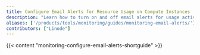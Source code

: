 ```yaml
---
title: Configure Email Alerts for Resource Usage on Compute Instances
description: "Learn how to turn on and off email alerts for usage activity on various Compute Instance resources, such as CPU usage."
aliases: ['/products/tools/monitoring/guides/monitoring-email-alerts/']
contributors: ["Linode"]
---
```


{{< content "monitoring-configure-email-alerts-shortguide" >}}